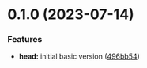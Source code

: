 # 0.1.0 (2023-07-14)

### Features

- **head:** initial basic version
  ([496bb54](https://github.com/JamieMason/next-optimized-head/commit/496bb54154b61d3fb7198cd21aac107ee5d32977))

